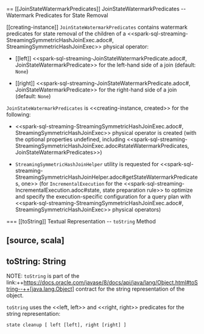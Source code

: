 == [[JoinStateWatermarkPredicates]] JoinStateWatermarkPredicates -- Watermark Predicates for State Removal

[[creating-instance]]
`JoinStateWatermarkPredicates` contains watermark predicates for state removal of the children of a <<spark-sql-streaming-StreamingSymmetricHashJoinExec.adoc#, StreamingSymmetricHashJoinExec>> physical operator:

* [[left]] <<spark-sql-streaming-JoinStateWatermarkPredicate.adoc#, JoinStateWatermarkPredicate>> for the left-hand side of a join (default: `None`)

* [[right]] <<spark-sql-streaming-JoinStateWatermarkPredicate.adoc#, JoinStateWatermarkPredicate>> for the right-hand side of a join (default: `None`)

`JoinStateWatermarkPredicates` is <<creating-instance, created>> for the following:

* <<spark-sql-streaming-StreamingSymmetricHashJoinExec.adoc#, StreamingSymmetricHashJoinExec>> physical operator is created (with the optional properties undefined, including <<spark-sql-streaming-StreamingSymmetricHashJoinExec.adoc#stateWatermarkPredicates, JoinStateWatermarkPredicates>>)

* `StreamingSymmetricHashJoinHelper` utility is requested for <<spark-sql-streaming-StreamingSymmetricHashJoinHelper.adoc#getStateWatermarkPredicates, one>> (for `IncrementalExecution` for the <<spark-sql-streaming-IncrementalExecution.adoc#state, state preparation rule>> to optimize and specify the execution-specific configuration for a query plan with <<spark-sql-streaming-StreamingSymmetricHashJoinExec.adoc#, StreamingSymmetricHashJoinExec>> physical operators)

=== [[toString]] Textual Representation -- `toString` Method

[source, scala]
----
toString: String
----

NOTE: `toString` is part of the link:++https://docs.oracle.com/javase/8/docs/api/java/lang/Object.html#toString--++[java.lang.Object] contract for the string representation of the object.

`toString` uses the <<left, left>> and <<right, right>> predicates for the string representation:

```
state cleanup [ left [left], right [right] ]
```
